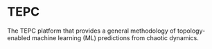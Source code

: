 # TEPC
 The TEPC platform that provides a general methodology of topology-enabled machine learning (ML) predictions from chaotic dynamics.
